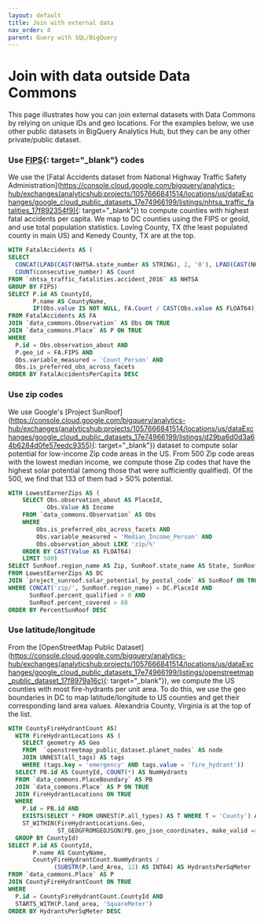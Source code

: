 ```yaml
---
layout: default
title: Join with external data
nav_order: 4
parent: Query with SQL/BigQuery
---
```


# Join with data outside Data Commons

This page illustrates how you can join external datasets with Data Commons by relying on unique IDs and geo locations.  For the examples below, we use other public datasets in BigQuery Analytics Hub, but they can be any other private/public dataset.

### Use [FIPS](https://www.census.gov/library/reference/code-lists/ansi.html){: target="_blank"} codes

We use the [Fatal Accidents dataset from National Highway Traffic Safety Administration](https://console.cloud.google.com/bigquery/analytics-hub/exchanges(analyticshub:projects/1057666841514/locations/us/dataExchanges/google_cloud_public_datasets_17e74966199/listings/nhtsa_traffic_fatalities_17f892354f9){: target="_blank"}) to compute counties with highest fatal accidents per capita. We map to DC counties using the FIPS or geoId, and use total population statistics. Loving County, TX (the least populated county in main US) and Kenedy County, TX are at the top.

```sql
WITH FatalAccidents AS (
SELECT
  CONCAT(LPAD(CAST(NHTSA.state_number AS STRING), 2, '0'), LPAD(CAST(NHTSA.county AS STRING), 3, '0')) AS FIPS,
  COUNT(consecutive_number) AS Count
FROM `nhtsa_traffic_fatalities.accident_2016` AS NHTSA
GROUP BY FIPS)
SELECT P.id AS CountyId,
       P.name AS CountyName,
       IF(Obs.value IS NOT NULL, FA.Count / CAST(Obs.value AS FLOAT64), NULL) AS FatalAccidentsPerCapita
FROM FatalAccidents AS FA
JOIN `data_commons.Observation` AS Obs ON TRUE
JOIN `data_commons.Place` AS P ON TRUE
WHERE
  P.id = Obs.observation_about AND
  P.geo_id = FA.FIPS AND
  Obs.variable_measured = 'Count_Person' AND
  Obs.is_preferred_obs_across_facets
ORDER BY FatalAccidentsPerCapita DESC
```

### Use zip codes

We use Google's [Project SunRoof](https://console.cloud.google.com/bigquery/analytics-hub/exchanges(analyticshub:projects/1057666841514/locations/us/dataExchanges/google_cloud_public_datasets_17e74966199/listings/d29ba6d0d3a64b6284d0fe57eedc9355){: target="_blank"}) dataset to compute solar potential for low-income Zip code areas in the US.  From 500 Zip code areas with the lowest median income, we compute those Zip codes that have the highest solar potential (among those that were sufficiently qualified). Of the 500, we find that 133 of them had > 50% potential.

```sql
WITH LowestEarnerZips AS (
    SELECT Obs.observation_about AS PlaceId,
           Obs.Value AS Income
    FROM `data_commons.Observation` AS Obs
    WHERE
        Obs.is_preferred_obs_across_facets AND
        Obs.variable_measured = 'Median_Income_Person' AND
        Obs.observation_about LIKE 'zip/%'
    ORDER BY CAST(Value AS FLOAT64)
    LIMIT 500)
SELECT SunRoof.region_name AS Zip, SunRoof.state_name AS State, SunRoof.percent_qualified AS PercentSunRoof
FROM LowestEarnerZips AS DC
JOIN `project_sunroof.solar_potential_by_postal_code` AS SunRoof ON TRUE
WHERE CONCAT('zip/', SunRoof.region_name) = DC.PlaceId AND
      SunRoof.percent_qualified > 0 AND
      SunRoof.percent_covered > 80
ORDER BY PercentSunRoof DESC
```

### Use latitude/longitude

From the [OpenStreetMap Public Dataset](https://console.cloud.google.com/bigquery/analytics-hub/exchanges(analyticshub:projects/1057666841514/locations/us/dataExchanges/google_cloud_public_datasets_17e74966199/listings/openstreetmap_public_dataset_17f8979a16c){: target="_blank"}), we compute the US counties with most fire-hydrants per unit area.  To do this, we use the geo boundaries in DC to map latitude/longitude to US counties and get their corresponding land area values.  Alexandria County, Virginia is at the top of the list.

```sql
WITH CountyFireHydrantCount AS(
  WITH FireHydrantLocations AS (
    SELECT geometry AS Geo
    FROM  `openstreetmap_public_dataset.planet_nodes` AS node
    JOIN UNNEST(all_tags) AS tags
    WHERE (tags.key = 'emergency' AND tags.value = 'fire_hydrant'))
  SELECT PB.id AS CountyId, COUNT(*) AS NumHydrants
  FROM `data_commons.PlaceBoundary` AS PB
  JOIN `data_commons.Place` AS P ON TRUE
  JOIN FireHydrantLocations ON TRUE
  WHERE
    P.id = PB.id AND
    EXISTS(SELECT * FROM UNNEST(P.all_types) AS T WHERE T = 'County') AND
    ST_WITHIN(FireHydrantLocations.Geo,
              ST_GEOGFROMGEOJSON(PB.geo_json_coordinates, make_valid => TRUE))
  GROUP BY CountyId)
SELECT P.id AS CountyId,
       P.name AS CountyName,
       CountyFireHydrantCount.NumHydrants /
             (SUBSTR(P.land_Area, 12) AS INT64) AS HydrantsPerSqMeter
FROM `data_commons.Place` AS P
JOIN CountyFireHydrantCount ON TRUE
WHERE
  P.id = CountyFireHydrantCount.CountyId AND
  STARTS_WITH(P.land_area, 'SquareMeter')
ORDER BY HydrantsPerSqMeter DESC
```

